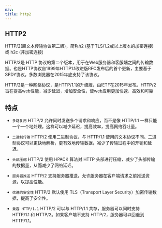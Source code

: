 ```yaml
---
nav:
title: http2
---
```


## HTTP2

HTTP/2(超文本传输协议第二版)，简称h2 (基于TLS/1.2或以上版本的加密连接) 或 h2c (非加密连接)

HTTP/2是 HTTP 协议的第二个版本，用于在Web服务器和客服端之间的传输数据。也是HTTP协议自1999年HTTP1.1改进版RFC发布后的首个更新，主要基于SPDY协议。多数浏览器在2015年底支持了该协议。

HTTP/2是一种网络协议，是HTTP/1.1的升级版，由IETF在2015年发布。HTTP/2旨在提高web性能，减少延迟，增加安全性，使web应用更加快速、高效和可靠

## 特点

- `多路复用` HTTP/2 允许同时发送多个请求和响应，而不是像 HTTP/1.1 一样只能一个一个地处理。这样可以减少延迟，提高效率，提高网络吞吐量。

- `二进制传输` HTTP/2 使用二进制协议，与 HTTP/1.1 使用的文本协议不同。二进制协议可以更快地解析，更有效地传输数据，减少了传输过程中的开销和延迟。

- `头部压缩` HTTP/2 使用 HPACK 算法对 HTTP 头部进行压缩，减少了头部传输的数据量，从而减少了网络延迟。

- `服务器推送` HTTP/2 支持服务器推送，允许服务器在客户端请求之前推送资源，以提高性能。

- `改进的安全性` HTTP/2 默认使用 TLS（Transport Layer Security）加密传输数据，提高了安全性。

- `兼容 HTTP/1.1` HTTP/2 可以与 HTTP/1.1 共存，服务器可以同时支持 HTTP/1.1 和 HTTP/2。如果客户端不支持 HTTP/2，服务器可以回退到 HTTP/1.1。